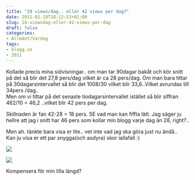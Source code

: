 ```yaml
---
title: "28 views/dag.. eller 42 views per dag?"
date: 2011-02-18T18:12:53+01:00
slug: 28-viewsdag-eller-42-views-per-dag
draft: false
categories:
- Allmänt/Vardag
tags:
- blogg.se
- 2011
---
```

Kollade precis mina sidvisningar.. om man tar 90dagar bakåt och kör snitt på det så blir det 27,8 pers/dag vilket är ca 28 pers/dag. Om man bara tittar på 30dagarsintervallet så blir det 1008/30 vilket blir 33,6..Vilket avrundas till 34pers /dag..  
Men om vi tittar på det senaste tiodagarsintervallet istället så blir siffran 462/10 = 46,2 ..vilket blir 42 pers per dag.  
  
Skillnaden är fan 42-28 = 18 pers. SE vad man kan fiffla lätt. Jag säger ju hellre att jag i snitt har 46 pers som kollar min blogg varje dag än 28, right?..  
  
Men ah. tänkte bara visa er lite.. vet inte vad jag ska göra just nu ändå..  
Kan ju visa er ett par snygga(och asdyra) skor iallafall :)  
  
  
![](/assets/images/blogg.se/hh-legend_133292252.jpg)  
  
![](https://cdn1.cdnme.se/cdn/9-1/701517/images/2011/pl-xtreme-1020_133292337.jpg)  
  
Kompensera för min lilla längd?